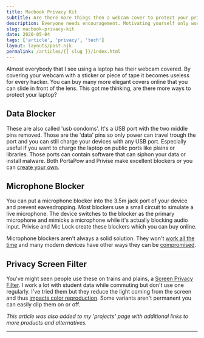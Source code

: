 ```yaml
---
title: Macbook Privacy Kit
subtitle: Are there more things then a webcam cover to protect your privacy while using a laptop.
description: Everyone needs encouragement. Motivating yourself only works to a certain extent. A accountability partner encourages you to get more out of yourself.
slug: macbook-privacy-kit
date: 2020-05-04
tags: ['article', 'privacy', 'tech']
layout: layouts/post.njk
permalink: /articles/{{ slug }}/index.html
---
```


Almost everybody that I see using a laptop has their webcam covered. By covering your webcam with a sticker or piece of tape it becomes useless for every hacker. You can buy many more elegant covers online that you can slide in front of the lens. This got me thinking, are there more ways to protect your laptop?

## Data Blocker
These are also called 'usb condoms'. It's a USB port with the two middle pins removed. Those are the 'data' pins so only power can travel trough the port and you can still charge your devices with any USB port. Especially useful if you want to charge the laptop on public ports like plains or libraries. Those ports can contain software that can siphon your data or install malware. Both PortaPow and Privise make excellent blockers or you can [create your own][node].

## Microphone Blocker
You can put a microphone blocker into the 3.5m jack port of your device and prevent eavesdropping. Most blockers use a small circuit to simulate a live microphone. The device switches to the blocker as the primary microphone and mimicks a microphone while it's actually blocking audio input. Privise and Mic Lock create these blockers which you can buy online.

Microphone blockers aren't always a solid solution. They won't [work all the time][spy] and many modern devices have other ways they can be [compromised][wiki].

## Privacy Screen Filter
You've might seen people use these on trains and plains, a [Screen Privacy Filter][tech]. I work a lot with student data while commuting but don't use one regularly. I've tried them but they reduce the light coming from the screen and thus [impacts color reproduction][tested]. Some variants aren't permanent you can easily clip them on or off.

_This article was also added to my 'projects' page with additional links to more products and alternatives._

---

[node]: https://www.youtube.com/watch?v=W7kbFwa74MY
[tested]: https://www.youtube.com/watch?v=7e5zfsm9VS4
[tech]: https://www.youtube.com/watch?v=rbvYXYpVhB8
[spy]: https://spy-fy.com/custom-microphone-blocker/
[wiki]: https://en.wikipedia.org/wiki/Microphone_blocker
